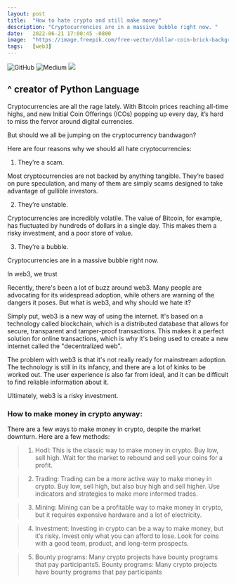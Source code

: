 ```yaml
---
layout: post
title:  "How to hate crypto and still make money"
description: "Cryptocurrencies are in a massive bubble right now. "
date:   2022-06-21 17:00:45 -0800
image:  "https://image.freepik.com/free-vector/dollar-coin-brick-background-neon-style-illustration-money-cash-wealth_1262-13419.jpg"
tags:   [web3]
---
```



![GitHub](https://img.shields.io/badge/github-%23121011.svg?style=for-the-badge&logo=github&logoColor=white)
![Medium](https://img.shields.io/badge/Medium-12100E?style=for-the-badge&logo=medium&logoColor=white)
![](https://i.ibb.co/jbRVrYD/Tweet-by-Guido-van-Rossum.png)
## **^ creator of Python Language**
Cryptocurrencies are all the rage lately. With Bitcoin prices reaching all-time highs, and new Initial Coin Offerings (ICOs) popping up every day, it’s hard to miss the fervor around digital currencies.

But should we all be jumping on the cryptocurrency bandwagon?

Here are four reasons why we should all hate cryptocurrencies:

1. They’re a scam.

Most cryptocurrencies are not backed by anything tangible. They’re based on pure speculation, and many of them are simply scams designed to take advantage of gullible investors.

2. They’re unstable.

Cryptocurrencies are incredibly volatile. The value of Bitcoin, for example, has fluctuated by hundreds of dollars in a single day. This makes them a risky investment, and a poor store of value.

3. They’re a bubble.

Cryptocurrencies are in a massive bubble right now.


In web3, we trust

Recently, there's been a lot of buzz around web3. Many people are advocating for its widespread adoption, while others are warning of the dangers it poses. But what is web3, and why should we hate it?

Simply put, web3 is a new way of using the internet. It's based on a technology called blockchain, which is a distributed database that allows for secure, transparent and tamper-proof transactions. This makes it a perfect solution for online transactions, which is why it's being used to create a new internet called the "decentralized web".

The problem with web3 is that it's not really ready for mainstream adoption. The technology is still in its infancy, and there are a lot of kinks to be worked out. The user experience is also far from ideal, and it can be difficult to find reliable information about it.

Ultimately, web3 is a risky investment.


### How to make money in crypto anyway:

There are a few ways to make money in crypto, despite the market downturn. Here are a few methods:


> 1. Hodl: This is the classic way to make money in crypto. Buy low, sell high. Wait for the market to rebound and sell your coins for a profit.

>2. Trading: Trading can be a more active way to make money in crypto. Buy low, sell high, but also buy high and sell higher. Use indicators and strategies to make more informed trades.

>3. Mining: Mining can be a profitable way to make money in crypto, but it requires expensive hardware and a lot of electricity.

>4. Investment: Investing in crypto can be a way to make money, but it’s risky. Invest only what you can afford to lose. Look for coins with a good team, product, and long-term prospects.

>5. Bounty programs: Many crypto projects have bounty programs that pay participants5. Bounty programs: Many crypto projects have bounty programs that pay participants
